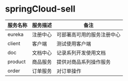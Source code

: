 # springCloud-sell


| 服务名称 |服务描述  | 备注 |
| --- | --- | --- |
| eureka | 注册中心 | 可部署高可用的服务注册中心 |
| client | 客户端 | 测试使用客户端 |
| doc | 文档中心 | 记录系列开发使用文档 |
| product | 商品服务 | 提供对商品系列操作服务 |
| order | 订单服务 | 对订单操作 |
